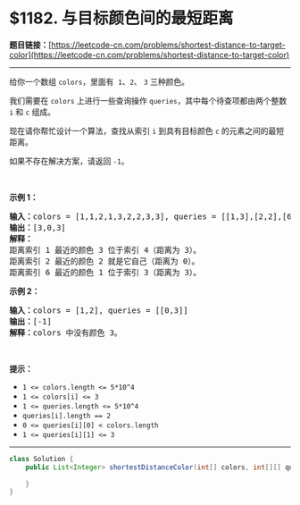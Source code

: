 # $1182. 与目标颜色间的最短距离

**题目链接：**[https://leetcode-cn.com/problems/shortest-distance-to-target-color](https://leetcode-cn.com/problems/shortest-distance-to-target-color)

---

<div class="content__1Y2H">
 <div class="notranslate">
  <p>给你一个数组&nbsp;<code>colors</code>，里面有&nbsp;&nbsp;<code>1</code>、<code>2</code>、&nbsp;<code>3</code> 三种颜色。</p> 
  <p>我们需要在&nbsp;<code>colors</code> 上进行一些查询操作 <code>queries</code>，其中每个待查项都由两个整数 <code>i</code> 和 <code>c</code> 组成。</p> 
  <p>现在请你帮忙设计一个算法，查找从索引&nbsp;<code>i</code>&nbsp;到具有目标颜色&nbsp;<code>c</code>&nbsp;的元素之间的最短距离。</p> 
  <p>如果不存在解决方案，请返回&nbsp;<code>-1</code>。</p> 
  <p>&nbsp;</p> 
  <p><strong>示例 1：</strong></p> 
  <pre class="language-text"><strong>输入：</strong>colors = [1,1,2,1,3,2,2,3,3], queries = [[1,3],[2,2],[6,1]]
<strong>输出：</strong>[3,0,3]
<strong>解释： </strong>
距离索引 1 最近的颜色 3 位于索引 4（距离为 3）。
距离索引 2 最近的颜色 2 就是它自己（距离为 0）。
距离索引 6 最近的颜色 1 位于索引 3（距离为 3）。
</pre> 
  <p><strong>示例 2：</strong></p> 
  <pre class="language-text"><strong>输入：</strong>colors = [1,2], queries = [[0,3]]
<strong>输出：</strong>[-1]
<strong>解释：</strong>colors 中没有颜色 3。
</pre> 
  <p>&nbsp;</p> 
  <p><strong>提示：</strong></p> 
  <ul> 
   <li><code>1 &lt;= colors.length &lt;= 5*10^4</code></li> 
   <li><code>1 &lt;= colors[i] &lt;= 3</code></li> 
   <li><code>1&nbsp;&lt;= queries.length &lt;= 5*10^4</code></li> 
   <li><code>queries[i].length == 2</code></li> 
   <li><code>0 &lt;= queries[i][0] &lt;&nbsp;colors.length</code></li> 
   <li><code>1 &lt;= queries[i][1] &lt;= 3</code></li> 
  </ul> 
 </div>
</div>

---

```java
class Solution {
    public List<Integer> shortestDistanceColor(int[] colors, int[][] queries) {
        
    }
}
```